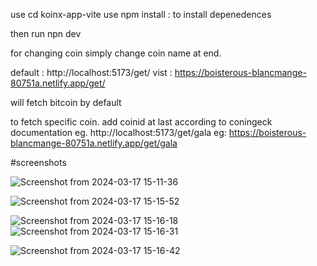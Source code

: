 use cd  koinx-app-vite 
use npm install : to install depenedences  

then run npn dev

for changing coin simply change coin name at end.

default : http://localhost:5173/get/
vist : https://boisterous-blancmange-80751a.netlify.app/get/

will fetch bitcoin by default 


to fetch specific coin.
add coinid at last according to coningeck documentation
eg.
http://localhost:5173/get/gala
eg: https://boisterous-blancmange-80751a.netlify.app/get/gala


#screenshots


![Screenshot from 2024-03-17 15-11-36](https://github.com/musaib88/Assignment-dashboard/assets/119590812/1410aff8-03ca-4869-9aa5-76135dc894c7)



![Screenshot from 2024-03-17 15-15-52](https://github.com/musaib88/Assignment-dashboard/assets/119590812/7022941f-5834-4d7f-bd46-23fd57b02de1)

![Screenshot from 2024-03-17 15-16-18](https://github.com/musaib88/Assignment-dashboard/assets/119590812/28e57096-7f74-4873-bb54-6f3c13ae534b)
![Screenshot from 2024-03-17 15-16-31](https://github.com/musaib88/Assignment-dashboard/assets/119590812/ae39e295-fb7c-4ca1-90f8-195082b6a882)



![Screenshot from 2024-03-17 15-16-42](https://github.com/musaib88/Assignment-dashboard/assets/119590812/0ef00090-7c99-416f-9109-ed35e2945219)
